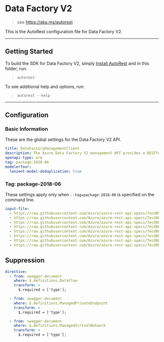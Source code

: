 # Data Factory V2

> see https://aka.ms/autorest

This is the AutoRest configuration file for Data Factory V2.

---

## Getting Started

To build the SDK for Data Factory V2, simply [Install AutoRest](https://aka.ms/autorest/install) and in this folder, run:

> `autorest`

To see additional help and options, run:

> `autorest --help`

---

## Configuration

### Basic Information

These are the global settings for the Data Factory V2 API.

```yaml
title: DataFactoryManagementClient
description: The Azure Data Factory V2 management API provides a RESTful set of web services that interact with Azure Data Factory V2 services.
openapi-type: arm
tag: package-2018-06
modelerfour:
  lenient-model-deduplication: true
```

### Tag: package-2018-06

These settings apply only when `--tag=package-2018-06` is specified on the command line.

```yaml $(tag) == 'package-2018-06'
input-file:
  - https://raw.githubusercontent.com/Azure/azure-rest-api-specs/7ecd888eb76735567e1ff46e548c357e9d6c175f/specification/datafactory/resource-manager/Microsoft.DataFactory/stable/2018-06-01/datafactory.json
  - https://raw.githubusercontent.com/Azure/azure-rest-api-specs/7ecd888eb76735567e1ff46e548c357e9d6c175f/specification/datafactory/resource-manager/Microsoft.DataFactory/stable/2018-06-01/entityTypes/DataFlow.json
  - https://raw.githubusercontent.com/Azure/azure-rest-api-specs/7ecd888eb76735567e1ff46e548c357e9d6c175f/specification/datafactory/resource-manager/Microsoft.DataFactory/stable/2018-06-01/entityTypes/Dataset.json
  - https://raw.githubusercontent.com/Azure/azure-rest-api-specs/7ecd888eb76735567e1ff46e548c357e9d6c175f/specification/datafactory/resource-manager/Microsoft.DataFactory/stable/2018-06-01/entityTypes/IntegrationRuntime.json
  - https://raw.githubusercontent.com/Azure/azure-rest-api-specs/7ecd888eb76735567e1ff46e548c357e9d6c175f/specification/datafactory/resource-manager/Microsoft.DataFactory/stable/2018-06-01/entityTypes/LinkedService.json
  - https://raw.githubusercontent.com/Azure/azure-rest-api-specs/7ecd888eb76735567e1ff46e548c357e9d6c175f/specification/datafactory/resource-manager/Microsoft.DataFactory/stable/2018-06-01/entityTypes/ManagedPrivateEndpoint.json
  - https://raw.githubusercontent.com/Azure/azure-rest-api-specs/7ecd888eb76735567e1ff46e548c357e9d6c175f/specification/datafactory/resource-manager/Microsoft.DataFactory/stable/2018-06-01/entityTypes/Pipeline.json
  - https://raw.githubusercontent.com/Azure/azure-rest-api-specs/7ecd888eb76735567e1ff46e548c357e9d6c175f/specification/datafactory/resource-manager/Microsoft.DataFactory/stable/2018-06-01/entityTypes/Trigger.json
```

## Suppression

```yaml
directive:
  - from: swagger-document
    where: $.definitions.DataFlow
    transform: >
      $.required = ['type'];

  - from: swagger-document
    where: $.definitions.ManagedPrivateEndpoint
    transform: >
      $.required = ['type'];

  - from: swagger-document
    where: $.definitions.ManagedVirtualNetwork
    transform: >
      $.required = ['type'];
```
